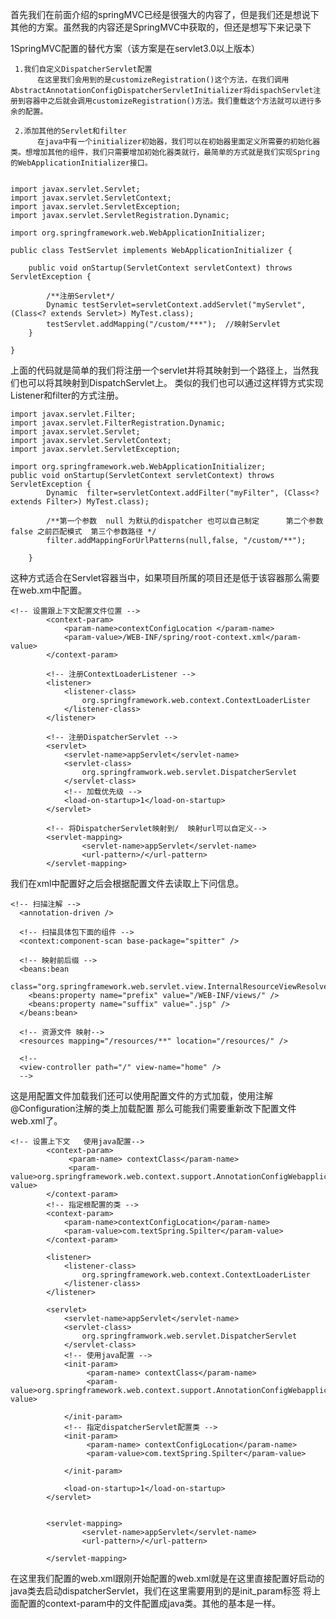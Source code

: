 首先我们在前面介绍的springMVC已经是很强大的内容了，但是我们还是想说下其他的方案。虽然我的内容还是SpringMVC中获取的，但还是想写下来记录下

1SpringMVC配置的替代方案（该方案是在servlet3.0以上版本）

     1.我们自定义DispatcherServlet配置
          在这里我们会用到的是customizeRegistration()这个方法，在我们调用AbstractAnnotationConfigDispatcherServletInitializer将dispachServlet注册到容器中之后就会调用customizeRegistration()方法。我们重载这个方法就可以进行多余的配置。

     2.添加其他的Servlet和filter
          在java中有一个initializer初始器，我们可以在初始器里面定义所需要的初始化器类。想增加其他的组件，我们只需要增加初始化器类就行，最简单的方式就是我们实现Spring的WebApplicationInitializer接口。
```
    
import javax.servlet.Servlet;
import javax.servlet.ServletContext;
import javax.servlet.ServletException;
import javax.servlet.ServletRegistration.Dynamic;

import org.springframework.web.WebApplicationInitializer;

public class TestServlet implements WebApplicationInitializer {

	public void onStartup(ServletContext servletContext) throws ServletException {

		/**注册Servlet*/
		Dynamic testServlet=servletContext.addServlet("myServlet",(Class<? extends Servlet>) MyTest.class);
		testServlet.addMapping("/custom/***");  //映射Servlet
	}

}

```
上面的代码就是简单的我们将注册一个servlet并将其映射到一个路径上，当然我们也可以将其映射到DispatchServlet上。
类似的我们也可以通过这样锝方式实现Listener和filter的方式注册。
```
import javax.servlet.Filter;
import javax.servlet.FilterRegistration.Dynamic;
import javax.servlet.Servlet;
import javax.servlet.ServletContext;
import javax.servlet.ServletException;

import org.springframework.web.WebApplicationInitializer;
public void onStartup(ServletContext servletContext) throws ServletException {
		Dynamic  filter=servletContext.addFilter("myFilter", (Class<? extends Filter>) MyTest.class);
		
		/**第一个参数  null 为默认的dispatcher 也可以自己制定      第二个参数false 之前匹配模式  第三个参数路径 */
		filter.addMappingForUrlPatterns(null,false, "/custom/**");
		
	}
```
这种方式适合在Servlet容器当中，如果项目所属的项目还是低于该容器那么需要在web.xm中配置。
```
<!-- 设置跟上下文配置文件位置 -->
  		<context-param>
  			<param-name>contextConfigLocation </param-name>
  			<param-value>/WEB-INF/spring/root-context.xml</param-value>	
  		</context-param>
  		
  		<!-- 注册ContextLoaderListener -->
  		<listener>
  			<listener-class>
  				org.springframework.web.context.ContextLoaderLister
  			</listener-class>
  		</listener>
  		
  		<!-- 注册DispatcherServlet -->
		<servlet>
			<servlet-name>appServlet</servlet-name>
			<servlet-class>
				org.springframwork.web.servlet.DispatcherServlet
			</servlet-class>
			<!-- 加载优先级 -->
			<load-on-startup>1</load-on-startup>
		</servlet>	  
		
		<!-- 将DispatcherServlet映射到/  映射url可以自定义-->
		<servlet-mapping>
				<servlet-name>appServlet</servlet-name>
				<url-pattern>/</url-pattern>
		</servlet-mapping>
```
我们在xml中配置好之后会根据配置文件去读取上下问信息。
```
<!-- 扫描注解 -->
  <annotation-driven />

  <!-- 扫描具体包下面的组件 -->
  <context:component-scan base-package="spitter" />

  <!-- 映射前后缀 -->	
  <beans:bean
    class="org.springframework.web.servlet.view.InternalResourceViewResolver">
    <beans:property name="prefix" value="/WEB-INF/views/" />
    <beans:property name="suffix" value=".jsp" />
  </beans:bean>

  <!-- 资源文件 映射-->	
  <resources mapping="/resources/**" location="/resources/" />

  <!-- 
  <view-controller path="/" view-name="home" />
  -->
```
这是用配置文件加载我们还可以使用配置文件的方式加载，使用注解@Configuration注解的类上加载配置
那么可能我们需要重新改下配置文件web.xml了。
```
<!-- 设置上下文   使用java配置-->
		<context-param>
			 <param-name> contextClass</param-name>
			 <param-value>org.springframework.web.context.support.AnnotationConfigWebapplicationContext</param-value>
		</context-param>
		<!-- 指定根配置的类 -->
		<context-param>
			<param-name>contextConfigLocation</param-name>
			<param-value>com.textSpring.Spilter</param-value>    
		</context-param>
		
		<listener>
			<listener-class>
  				org.springframework.web.context.ContextLoaderLister
  			</listener-class>
		</listener>
		
		<servlet>
			<servlet-name>appServlet</servlet-name>
			<servlet-class>
				org.springframwork.web.servlet.DispatcherServlet
			</servlet-class>
			<!-- 使用java配置 -->
			<init-param>
				 <param-name> contextClass</param-name>
				 <param-value>org.springframework.web.context.support.AnnotationConfigWebapplicationContext</param-value>
			
			</init-param>
			<!-- 指定dispatcherServlet配置类 -->
			<init-param>
				 <param-name> contextConfigLocation</param-name>
				 <param-value>com.textSpring.Spilter</param-value>
			
			</init-param>
			
			<load-on-startup>1</load-on-startup>
		</servlet>	  
		

		<servlet-mapping>
				<servlet-name>appServlet</servlet-name>
				<url-pattern>/</url-pattern>
					
		</servlet-mapping>
```
在这里我们配置的web.xml跟刚开始配置的web.xml就是在这里直接配置好启动的java类去启动dispatcherServlet，我们在这里需要用到的是init_param标签 将上面配置的context-param中的文件配置成java类。其他的基本是一样。
